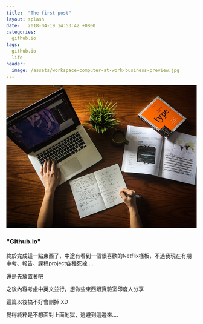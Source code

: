 ```yaml
---
title:  "The first post"
layout: splash
date:   2018-04-19 14:53:42 +0800
categories:
  github.io
tags:
  github.io
  life
header:
  image: /assets/workspace-computer-at-work-business-preview.jpg
---
```



![placeholder](/assets/workspace-computer-at-work-business-preview.jpg "Escape from Hell")



### **"Github.io"**

終於完成這一點東西了，中途有看到一個很喜歡的Netflix樣板，不過我現在有期中考、報告、課程project各種死線....

還是先放置著吧

之後內容考慮中英文並行，想做些東西跟實驗室印度人分享

這篇以後搞不好會刪掉 XD

覺得純粹是不想面對上面地獄，逃避到這邊來....


